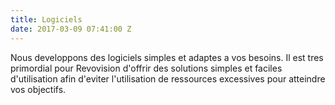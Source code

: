 ```yaml
---
title: Logiciels
date: 2017-03-09 07:41:00 Z
---
```


Nous developpons des logiciels simples et adaptes a vos besoins. Il est tres primordial pour Revovision d'offrir des solutions simples et faciles d'utilisation afin d'eviter l'utilisation de ressources excessives pour atteindre vos objectifs.